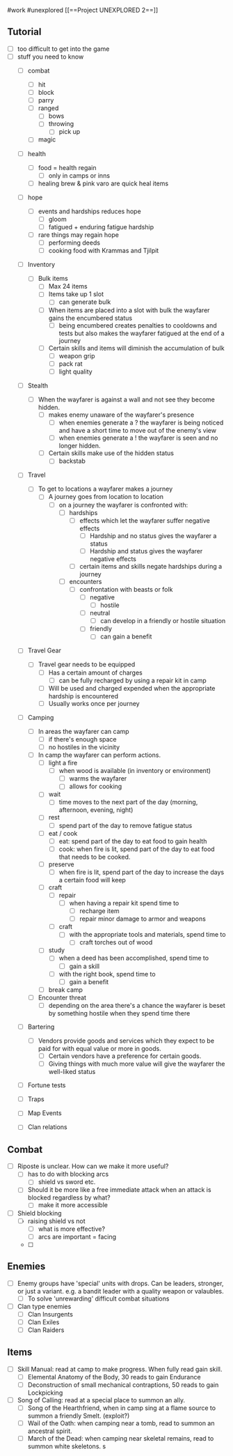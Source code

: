 #work #unexplored 
[[==Project UNEXPLORED 2==]]

Tutorial
--
- [ ] too difficult to get into the game
- [ ] stuff you need to know
	- [ ] combat
		- [ ] hit
		- [ ] block
		- [ ] parry
		- [ ] ranged
			- [ ] bows
			- [ ] throwing
				- [ ] pick up
		- [ ] magic
	- [ ] health
		- [ ] food = health regain
			- [ ] only in camps or inns
		- [ ] healing brew & pink varo are quick heal items
	- [ ] hope
		- [ ] events and hardships reduces hope
			- [ ] gloom
			- [ ] fatigued + enduring fatigue hardship
		- [ ] rare things may regain hope
			- [ ] performing deeds
			- [ ] cooking food with Krammas and Tjilpit
	- [ ] Inventory
		- [ ] Bulk items
			- [ ] Max 24 items
			- [ ] Items take up 1 slot
				- [ ] can generate bulk
			- [ ] When items are placed into a slot with bulk the wayfarer gains the encumbered status
				- [ ] being encumbered creates penalties to cooldowns and tests but also makes the wayfarer fatigued at the end of a journey
			- [ ] Certain skills and items will diminish the accumulation of bulk
				- [ ] weapon grip
				- [ ] pack rat
				- [ ] light quality
	- [ ] Stealth
		- [ ] When the wayfarer is against a wall and not see they become hidden.
			- [ ] makes enemy unaware of the wayfarer's presence
				- [ ] when enemies generate a ? the wayfarer is being noticed and have a short time to move out of the enemy's view
				- [ ] when enemies generate a ! the wayfarer is seen and no longer hidden.
			- [ ] Certain skills make use of the hidden status
				- [ ] backstab
	- [ ] Travel
		- [ ] To get to locations a wayfarer makes a journey
			- [ ] A journey goes from location to location
				- [ ] on a journey the wayfarer is confronted with:
					- [ ] hardships
						- [ ] effects which let the wayfarer suffer negative effects
							- [ ] Hardship and no status gives the wayfarer a status
							- [ ] Hardship and status gives the wayfarer negative effects
						- [ ] certain items and skills negate hardships during a journey
					- [ ] encounters
						- [ ] confrontation with beasts or folk
							- [ ] negative
								- [ ] hostile 
							- [ ] neutral
								- [ ] can develop in a friendly or hostile situation
							- [ ] friendly
								- [ ] can gain a benefit
	- [ ] Travel Gear
		- [ ] Travel gear needs to be equipped
			- [ ] Has a certain amount of charges
				- [ ] can be fully recharged by using a repair kit in camp
			- [ ] Will be used and charged expended when the appropriate hardship is encountered
			- [ ] Usually works once per journey
	- [ ] Camping
		- [ ] In areas the wayfarer can camp
			- [ ] if there's enough space
			- [ ] no hostiles in the vicinity
		- [ ] In camp the wayfarer can perform actions.
			- [ ] light a fire
				- [ ] when wood is available (in inventory or environment)
					- [ ] warms the wayfarer
					- [ ] allows for cooking
			- [ ] wait 
				- [ ] time moves to the next part of the day (morning, afternoon, evening, night)
			- [ ] rest
				- [ ] spend part of the day to remove fatigue status
			- [ ] eat / cook
				- [ ] eat: spend part of the day to eat food to gain health
				- [ ] cook: when fire is lit, spend part of the day to eat food that needs to be cooked.
			- [ ] preserve
				- [ ] when fire is lit, spend part of the day to increase the days a certain food will keep
			- [ ] craft
				- [ ] repair
					- [ ] when having a repair kit spend time to 
						- [ ] recharge item
						- [ ] repair minor damage to armor and weapons
				- [ ] craft
					- [ ] with the appropriate tools and materials, spend time to
						- [ ] craft torches out of wood
			- [ ] study
				- [ ] when a deed has been accomplished, spend time to
					- [ ] gain a skill
				- [ ] with the right book, spend time to
					- [ ] gain a benefit
			- [ ] break camp
		- [ ] Encounter threat
			- [ ] depending on the area there's a chance the wayfarer is beset by something hostile when they spend time there
	- [ ] Bartering
		- [ ] Vendors provide goods and services which they expect to be paid for with equal value or more in goods.
			- [ ] Certain vendors have a preference for certain goods.
			- [ ] Giving things with much more value will give the wayfarer the well-liked status
	- [ ] Fortune tests
	- [ ] Traps
	- [ ] Map Events
	- [ ] Clan relations
		
				

Combat
--

- [ ] Riposte is unclear. How can we make it more useful?
	- [ ] has to do with blocking arcs
		- [ ] shield vs sword etc.
	- [ ] Should it be more like a free immediate attack when an attack is blocked regardless by what?
		- [ ] make it more accessible
- [ ] Shield blocking
	- [ ] raising shield vs not
		- [ ] what is more effective?
		- [ ] arcs are important = facing
	- [ ] 

Enemies
--
- [ ] Enemy groups have 'special' units with drops. Can be leaders, stronger, or just a variant.  e.g. a bandit leader with a quality weapon or valaubles. 
	- [ ] To solve 'unrewarding' difficult combat situations
- [ ] Clan type enemies
	- [ ] Clan Insurgents
	- [ ] Clan Exiles
	- [ ] Clan Raiders

Items
--
- [ ] Skill Manual: read at camp to make progress. When fully read gain skill.
	- [ ] Elemental Anatomy of the Body, 30 reads to gain Endurance
	- [ ] Deconstruction of small mechanical contraptions, 50 reads to gain Lockpicking
- [ ] Song of Calling: read at a special place to summon an ally. 
	- [ ] Song of the Hearthfriend, when in camp sing at a flame source to summon a friendly Smelt. (exploit?)
	- [ ] Wail of the Oath: when camping near a tomb, read to summon an ancestral spirit.
	- [ ] March of the Dead: when camping near skeletal remains, read to summon white skeletons. s